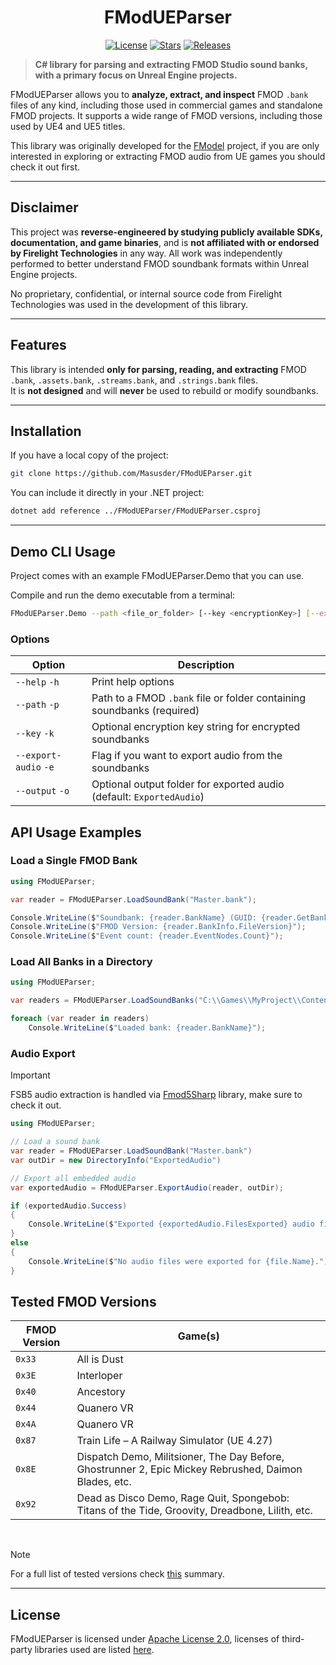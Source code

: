 <div align="center">
  
# FModUEParser

</div>
<div align="center">
  
[![License](https://img.shields.io/github/license/Masusder/FModUEParser?style=for-the-badge&color=blue)](https://github.com/Masusder/FModUEParser/blob/main/LICENSE)
[![Stars](https://img.shields.io/github/stars/Masusder/FModUEParser?style=for-the-badge&color=F7DF1E)](https://github.com/Masusder/FModUEParser/stargazers)
[![Releases](https://img.shields.io/github/downloads/Masusder/FModUEParser/total?style=for-the-badge&color=00ffa2&label=Downloads)](https://github.com/Masusder/FModUEParser/releases)

</div>

> **C# library for parsing and extracting FMOD Studio sound banks, with a primary focus on Unreal Engine projects.**

FModUEParser allows you to **analyze, extract, and inspect** FMOD `.bank` files of any kind, including those used in commercial games and standalone FMOD projects.
It supports a wide range of FMOD versions, including those used by UE4 and UE5 titles.

This library was originally developed for the [FModel](https://github.com/4sval/FModel) project, if you are only interested in exploring or extracting FMOD audio from UE games you should check it out first.

---

## Disclaimer

This project was **reverse-engineered by studying publicly available SDKs, documentation, and game binaries**, and is **not affiliated with or endorsed by Firelight Technologies** in any way.
All work was independently performed to better understand FMOD soundbank formats within Unreal Engine projects.

No proprietary, confidential, or internal source code from Firelight Technologies was used in the development of this library.

---

## Features

This library is intended **only for parsing, reading, and extracting** FMOD `.bank`, `.assets.bank`, `.streams.bank`, and `.strings.bank` files.  
It is **not designed** and will **never** be used to rebuild or modify soundbanks.

---

## Installation

If you have a local copy of the project:

```bash
git clone https://github.com/Masusder/FModUEParser.git
```

You can include it directly in your .NET project:

```bash
dotnet add reference ../FModUEParser/FModUEParser.csproj
```

---

## Demo CLI Usage

Project comes with an example FModUEParser.Demo that you can use.

Compile and run the demo executable from a terminal:

```bash
FModUEParser.Demo --path <file_or_folder> [--key <encryptionKey>] [--export-audio] [--output <outputFolder>]
```

### Options

| Option                | Description                                                            |
|-----------------------|------------------------------------------------------------------------|
| `--help` `-h`         | Print help options                                                     |
| `--path` `-p`         | Path to a FMOD `.bank` file or folder containing soundbanks (required) |
| `--key` `-k`          | Optional encryption key string for encrypted soundbanks                |
| `--export-audio` `-e` | Flag if you want to export audio from the soundbanks                   |
| `--output` `-o`       | Optional output folder for exported audio (default: `ExportedAudio`)   |

## API Usage Examples

### Load a Single FMOD Bank

```csharp
using FModUEParser;

var reader = FModUEParser.LoadSoundBank("Master.bank");

Console.WriteLine($"Soundbank: {reader.BankName} (GUID: {reader.GetBankGuid()})");
Console.WriteLine($"FMOD Version: {reader.BankInfo.FileVersion}");
Console.WriteLine($"Event count: {reader.EventNodes.Count}");
```

### Load All Banks in a Directory

```csharp
using FModUEParser;

var readers = FModUEParser.LoadSoundBanks("C:\\Games\\MyProject\\Content\\FMOD");

foreach (var reader in readers)
    Console.WriteLine($"Loaded bank: {reader.BankName}");
```

### Audio Export
> [!Important]
> FSB5 audio extraction is handled via [Fmod5Sharp](https://github.com/SamboyCoding/Fmod5Sharp) library, make sure to check it out.

```csharp
using FModUEParser;

// Load a sound bank
var reader = FModUEParser.LoadSoundBank("Master.bank")
var outDir = new DirectoryInfo("ExportedAudio")

// Export all embedded audio
var exportedAudio = FModUEParser.ExportAudio(reader, outDir);

if (exportedAudio.Success)
{
    Console.WriteLine($"Exported {exportedAudio.FilesExported} audio files to: {outDir.FullName}");
}
else
{
    Console.WriteLine($"No audio files were exported for {file.Name}.");
}
```

## Tested FMOD Versions

| FMOD Version  | Game(s)                                                                                               |
|---------------|-------------------------------------------------------------------------------------------------------|
| `0x33`        | All is Dust                                                                                           |
| `0x3E`        | Interloper                                                                                            |
| `0x40`        | Ancestory                                                                                             |
| `0x44`        | Quanero VR                                                                                            |
| `0x4A`        | Quanero VR                                                                                            |
| `0x87`        | Train Life – A Railway Simulator (UE 4.27)                                                            |
| `0x8E`        | Dispatch Demo, Militsioner, The Day Before, Ghostrunner 2, Epic Mickey Rebrushed, Daimon Blades, etc. |
| `0x92`        | Dead as Disco Demo, Rage Quit, Spongebob: Titans of the Tide, Groovity, Dreadbone, Lilith, etc.       |

<br>

> [!NOTE]
> For a full list of tested versions check [this](https://github.com/Masusder/FModUEParser/blob/main/FModUEParser/FModUEParser.cs#L13) summary.

---

## License
FModUEParser is licensed under [Apache License 2.0](https://github.com/Masusder/FModUEParser/blob/main/LICENSE), licenses of third-party libraries used are listed [here](https://github.com/Masusder/FModUEParser/blob/main/NOTICE).